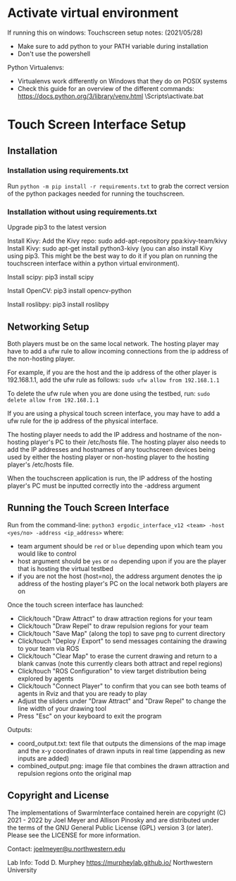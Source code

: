 # Activate virtual environment
If running this on windows:
Touchscreen setup notes: (2021/05/28)
- Make sure to add python to your PATH variable during installation
- Don't use the powershell

Python Virtualenvs:
- Virtualenvs work differently on Windows that they do on POSIX systems
- Check this guide for an overview of the different commands: https://docs.python.org/3/library/venv.html
<venv>\Scripts\activate.bat

# Touch Screen Interface Setup
## Installation

### Installation using requirements.txt
Run  `python -m pip install -r requirements.txt` to grab the correct version of the python packages needed for running the touchscreen.

### Installation without using requirements.txt
Upgrade pip3 to the latest version

Install Kivy:
Add the Kivy repo: sudo add-apt-repository ppa:kivy-team/kivy
Install Kivy: sudo apt-get install python3-kivy
(you can also install Kivy using pip3. This might be the best way to do it if you plan on running the touchscreen interface within a python virtual environment).

Install scipy:
pip3 install scipy

Install OpenCV:
pip3 install opencv-python

Install roslibpy:
pip3 install roslibpy

## Networking Setup
Both players must be on the same local network. The hosting player may have to add a ufw rule to allow incoming connections from the ip address of the non-hosting player.

For example, if you are the host and the ip address of the other player is 192.168.1.1, add the ufw rule as follows:
`sudo ufw allow from 192.168.1.1`

To delete the ufw rule when you are done using the testbed, run:
`sudo delete allow from 192.168.1.1`

If you are using a physical touch screen interface, you may have to add a ufw rule for the ip address of the physical interface.

The hosting player needs to add the IP address and hostname of the non-hosting player's PC to their /etc/hosts file. The hosting player also needs to add the IP addresses and hostnames of any touchscreen devices being used by either the hosting player or non-hosting player to the hosting player's /etc/hosts file.

When the touchscreen application is run, the IP address of the hosting player's PC must be inputted correctly into the -address argument

## Running the Touch Screen Interface

Run from the command-line:
`python3 ergodic_interface_v12 <team> -host <yes/no> -address <ip_address>` where:
- team argument should be `red` or `blue` depending upon which team you would like to control
- host argument should be `yes` or `no` depending upon if you are the player that is hosting the virtual testbed 
- if you are not the host (host=no), the address argument denotes the ip address of the hosting player's PC on the local network both players are on 

Once the touch screen interface has launched:
- Click/touch "Draw Attract" to draw attraction regions for your team
- Click/touch "Draw Repel" to draw repulsion regions for your team
- Click/touch "Save Map" (along the top) to save png to current directory
- Click/touch "Deploy / Export" to send messages containing the drawing to your team via ROS
- Click/touch "Clear Map" to erase the current drawing and return to a blank canvas (note this currently clears both attract and repel regions)
- Click/touch "ROS Configuration" to view target distribution being explored by agents
- Click/touch "Connect Player" to confirm that you can see both teams of agents in Rviz and that you are ready to play
- Adjust the sliders under "Draw Attract" and "Draw Repel" to change the line width of your drawing tool 
- Press "Esc" on your keyboard to exit the program

Outputs:
- coord_output.txt: text file that outputs the dimensions of the map image 
  and the x-y coordinates of drawn inputs in real time 
  (appending as new inputs are added)
- combined_output.png: image file that combines the drawn attraction and repulsion regions onto the original map


## Copyright and License
The implementations of SwarmInterface contained herein are copyright (C) 2021 - 2022 by Joel Meyer and Allison Pinosky and are distributed under the terms of the GNU General Public License (GPL) version 3 (or later). Please see the LICENSE for more information.

Contact: joelmeyer@u.northwestern.edu

Lab Info: Todd D. Murphey https://murpheylab.github.io/ Northwestern University